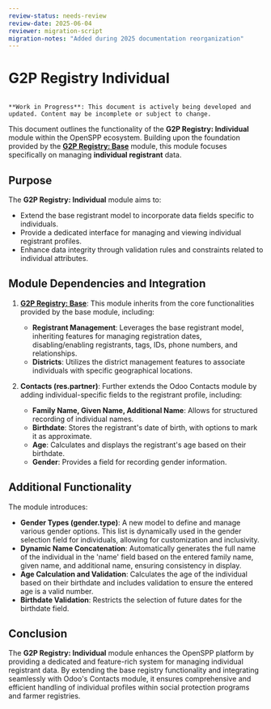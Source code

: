 ```yaml
---
review-status: needs-review
review-date: 2025-06-04
reviewer: migration-script
migration-notes: "Added during 2025 documentation reorganization"
---
```


# G2P Registry Individual

```{warning}

**Work in Progress**: This document is actively being developed and updated. Content may be incomplete or subject to change.
```

This document outlines the functionality of the **G2P Registry: Individual** module within the OpenSPP ecosystem. Building upon the foundation provided by the **[G2P Registry: Base](g2p_registry_base)** module, this module focuses specifically on managing **individual registrant** data.

## Purpose

The **G2P Registry: Individual** module aims to:

* Extend the base registrant model to incorporate data fields specific to individuals.
* Provide a dedicated interface for managing and viewing individual registrant profiles. 
* Enhance data integrity through validation rules and constraints related to individual attributes.

## Module Dependencies and Integration

1. **[G2P Registry: Base](g2p_registry_base)**:  This module inherits from the core functionalities provided by the base module, including:
    * **Registrant Management**: Leverages the base registrant model, inheriting features for managing registration dates, disabling/enabling registrants, tags, IDs, phone numbers, and relationships.
    * **Districts**:  Utilizes the district management features to associate individuals with specific geographical locations.

2. **Contacts (res.partner)**:  Further extends the Odoo Contacts module by adding individual-specific fields to the registrant profile, including:
    * **Family Name, Given Name, Additional Name**:  Allows for structured recording of individual names.
    * **Birthdate**:  Stores the registrant's date of birth, with options to mark it as approximate. 
    * **Age**: Calculates and displays the registrant's age based on their birthdate.
    * **Gender**:  Provides a field for recording gender information.

## Additional Functionality

The module introduces:

* **Gender Types (gender.type)**:  A new model to define and manage various gender options. This list is dynamically used in the gender selection field for individuals, allowing for customization and inclusivity.
* **Dynamic Name Concatenation**:  Automatically generates the full name of the individual in the 'name' field based on the entered family name, given name, and additional name, ensuring consistency in display. 
* **Age Calculation and Validation**:  Calculates the age of the individual based on their birthdate and includes validation to ensure the entered age is a valid number.
* **Birthdate Validation**:  Restricts the selection of future dates for the birthdate field. 

## Conclusion

The **G2P Registry: Individual** module enhances the OpenSPP platform by providing a dedicated and feature-rich system for managing individual registrant data. By extending the base registry functionality and integrating seamlessly with Odoo's Contacts module, it ensures comprehensive and efficient handling of individual profiles within social protection programs and farmer registries. 
